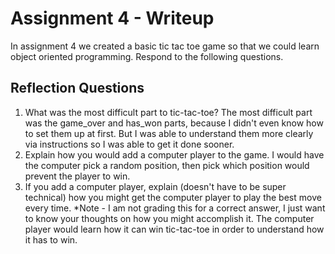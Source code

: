 # Assignment 4 - Writeup

In assignment 4 we created a basic tic tac toe game so that we could learn object oriented programming. Respond to the following questions.

## Reflection Questions

1. What was the most difficult part to tic-tac-toe?
The most difficult part was the game_over and has_won parts, because I didn't even know how to set them up at first. But I was able to understand them more clearly via instructions so I was able to get it done sooner.
2. Explain how you would add a computer player to the game.
I would have the computer pick a random position, then pick which position would prevent the player to win.
3. If you add a computer player, explain (doesn't have to be super technical) how you might get the computer player to play the best move every time. *Note - I am not grading this for a correct answer, I just want to know your thoughts on how you might accomplish it.
The computer player would learn how it can win tic-tac-toe in order to understand how it has to win.